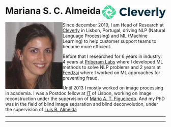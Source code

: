 # Mariana S. C. Almeida <img align="right" src="https://github.com/MarianaAlmeida/marianaalmeida.github.io/blob/master/images/CleverlyLogo.png " width="200" > 


<img align="left" src="https://github.com/MarianaAlmeida/marianaalmeida.github.io/blob/master/images/mla.jpg " width="180" > 


<!---  
![alt text]("https://github.com/MarianaAlmeida/marianaalmeida.github.io/blob/master/images/mla.jpg")
-->

Since december 2019, I am Head of Research at [Cleverly](https://cleverly.ai/) in Lisbon, Portugal, driving NLP (Natural Language Processing) and ML (Machine Learning) to help customer support teams to become more efficient.

Before that I researched for 6 years in industry: 4 years at [Priberam Labs](http://labs.priberam.com/) where I developed ML methods to solve NLP problems and 2 years at [Feedzai](https://feedzai.com/) where I worked on ML approaches for preventing fraud.

Until 2013 I mostly worked on image processing in academia. I was a Postdoc fellow at [IT](https://www.it.pt/) of Lisbon, working on image reconstruction under the supervision of [Mário A. T. Figueiredo](http://www.lx.it.pt/~mtf/). And my PhD was in the field of blind image separation and blind deconvolution, under the supervision of [Luís B. Almeida](http://www.lx.it.pt/~lbalmeida/)

<!--- , at [IT](https://www.it.pt/) of Lisbon, Portugal.-->



 ___
 
 ___
 
